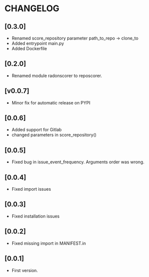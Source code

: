 # CHANGELOG

## [0.3.0]
- Renamed score_repository parameter path_to_repo -> clone_to
- Added entrypoint main.py
- Added Dockerfile

## [0.2.0]
- Renamed module radonscorer to reposcorer.

## [v0.0.7]
- Minor fix for automatic release on PYPI

## [0.0.6]
- Added support for Gitlab
- changed parameters in score_repository()

## [0.0.5]
- Fixed bug in issue_event_frequency. Arguments order was wrong.

## [0.0.4]
- Fixed import issues

## [0.0.3]
- Fixed installation issues

## [0.0.2]
- Fixed missing import in MANIFEST.in

## [0.0.1]
- First version.
